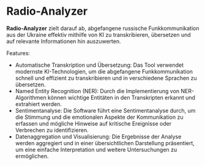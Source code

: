 # Radio-Analyzer

**Radio-Analyzer** zielt darauf ab, abgefangene russische Funkkommunikation aus der Ukraine effektiv mithilfe von KI zu
transkribieren, übersetzen und auf relevante Informationen hin auszuwerten.

Features:
- Automatische Transkription und Übersetzung: Das Tool verwendet modernste KI-Technologien, um die abgefangene Funkkommunikation schnell und effizient zu transkribieren und in verschiedene Sprachen zu übersetzen.
- Named Entity Recognition (NER): Durch die Implementierung von NER-Algorithmen können wichtige Entitäten in den Transkripten erkannt und extrahiert werden.
- Sentimentanalyse: Die Software führt eine Sentimentanalyse durch, um die Stimmung und die emotionalen Aspekte der Kommunikation zu erfassen und mögliche Hinweise auf kritische Ereignisse oder Verbrechen zu identifizieren.
- Datenaggregation und Visualisierung: Die Ergebnisse der Analyse werden aggregiert und in einer übersichtlichen Darstellung präsentiert, um eine einfache Interpretation und weitere Untersuchungen zu ermöglichen.

